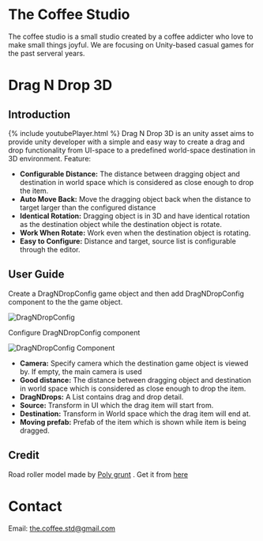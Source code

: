 # The Coffee Studio
The coffee studio is a small studio created by a coffee addicter who love to make small things joyful. We are focusing on Unity-based casual games for the past serveral years.


# Drag N Drop 3D

## Introduction
{% include youtubePlayer.html %}
Drag N Drop 3D is an unity asset aims to provide unity developer with a simple and easy way to create a drag and drop functionality from UI-space to a predefined world-space destination in 3D environment. Feature:
* **Configurable Distance:** The distance between dragging object and destination  in world space which is considered as close enough to drop the item.
* **Auto Move Back:** Move the dragging object back when the distance to target larger than the configured distance
* **Identical Rotation:** Dragging object is in 3D and have identical rotation as the destination object while the destination object is rotate.
* **Work When Rotate:** Work even when the destination object is rotating.
* **Easy to Configure:** Distance and target, source list is configurable through the editor.

## User Guide
Create a DragNDropConfig game object and then add DragNDropConfig component to the the game object.

![DragNDropConfig](https://user-images.githubusercontent.com/5996087/88127628-57007180-cbfe-11ea-8ac9-bbf6d0cfac98.png)

Configure DragNDropConfig component

![DragNDropConfig Component](https://user-images.githubusercontent.com/5996087/88127707-87e0a680-cbfe-11ea-9acb-56cb23cbc4ef.png)


* **Camera:** Specify camera which the destination game object is viewed by. If empty, the main camera is used
* **Good distance:** The distance between dragging object and destination  in world space which is considered as close enough to drop the item.
* **DragNDrops:**  A List contains drag and drop detail.
* **Source:** Transform in UI which the drag item will start from.
* **Destination:** Transform in World space which the drag item will end at.
* **Moving prefab:** Prefab of the item which is shown while item is being dragged.

## Credit
Road roller model made by [Poly grunt](https://assetstore.unity.com/publishers/47845) . Get it from [here](https://assetstore.unity.com/packages/3d/vehicles/land/polygrunt-construction-vehicles-168884#content)

# Contact
Email: the.coffee.std@gmail.com
